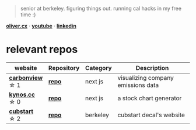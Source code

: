 > senior at berkeley. figuring things out. running cal hacks in my free time :)

[**oliver.cx**](https://oliver.cx)  ·  [**youtube**](https://www.youtube.com/@olivercarmont)  · [**linkedin**](https://www.linkedin.com/in/oliver-carmont/)

# relevant repos

| website                                             | Repository                                             | Category   | Description |
| --------------------------------------------------- | ------------------------------------------------------- | ---------- | ----------- |
| [**carbonview**](https://carbonview.netlify.app) <br /> ☆⁠ ⁠1 | [**repo**](https://github.com/olivercarmont/carbon-view) | next js      | visualizing company emissions data  
| [**kynos.cc**](https://kynos.cc) <br /> ☆⁠ ⁠0 | [**repo**](https://github.com/olivercarmont/kynos) | next js      | a stock chart generator     
| [**cubstart**](https://cubstart.com/) <br /> ☆⁠ ⁠2 | [**repo**](https://github.com/cubstart/website) | berkeley       | cubstart decal's website        |
